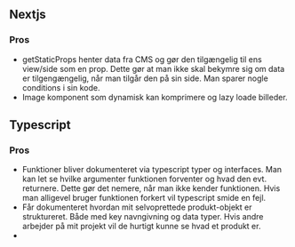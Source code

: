 ## Nextjs
### Pros
  - getStaticProps henter data fra CMS og gør den tilgængelig til ens view/side som en prop. Dette gør at man ikke skal bekymre sig om data er tilgengængelig, når man tilgår den på sin side. Man sparer nogle conditions i sin kode.
  - Image komponent som dynamisk kan komprimere og lazy loade billeder. 
## Typescript
### Pros
  - Funktioner bliver dokumenteret via typescript typer og interfaces. Man kan let se hvilke argumenter funktionen forventer og hvad den evt. returnere. Dette gør det nemere, når man ikke kender funktionen. Hvis man alligevel bruger funktionen forkert vil typescript smide en fejl.
  - Får dokumenteret hvordan mit selvoprettede produkt-objekt er struktureret. Både med key navngivning og data typer. Hvis andre arbejder på mit projekt vil de hurtigt kunne se hvad et produkt er. 
  - 
